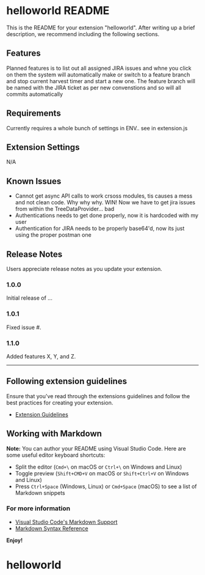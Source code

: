 # helloworld README

This is the README for your extension "helloworld". After writing up a brief description, we recommend including the following sections.

## Features

Planned features is to list out all assigned JIRA issues and whne you click on them the system will automatically make or switch to a feature branch and stop current harvest timer and start a new one.
The feature branch will be named with the JIRA ticket as per new convenstions and so will all commits automatically

## Requirements

Currently requires a whole bunch of settings in ENV..  see in extension.js

## Extension Settings

N/A

## Known Issues

- Cannot get async API calls to work crsoss modules, tis causes a mess and not clean code. Why why why. WIN!
    Now we have to get jira issues from within the TreeDataProvider... bad
- Authentications needs to get done properly, now it is hardcoded with my user
- Authentication for JIRA needs to be properly base64'd, now its just using the proper postman one

## Release Notes

Users appreciate release notes as you update your extension.

### 1.0.0

Initial release of ...

### 1.0.1

Fixed issue #.

### 1.1.0

Added features X, Y, and Z.

-----------------------------------------------------------------------------------------------------------
## Following extension guidelines

Ensure that you've read through the extensions guidelines and follow the best practices for creating your extension.

* [Extension Guidelines](https://code.visualstudio.com/api/references/extension-guidelines)

## Working with Markdown

**Note:** You can author your README using Visual Studio Code.  Here are some useful editor keyboard shortcuts:

* Split the editor (`Cmd+\` on macOS or `Ctrl+\` on Windows and Linux)
* Toggle preview (`Shift+CMD+V` on macOS or `Shift+Ctrl+V` on Windows and Linux)
* Press `Ctrl+Space` (Windows, Linux) or `Cmd+Space` (macOS) to see a list of Markdown snippets

### For more information

* [Visual Studio Code's Markdown Support](http://code.visualstudio.com/docs/languages/markdown)
* [Markdown Syntax Reference](https://help.github.com/articles/markdown-basics/)

**Enjoy!**
# helloworld
